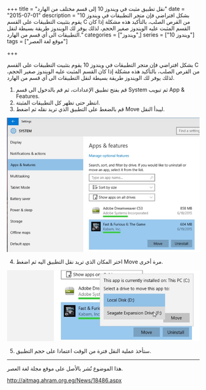 +++
title = "نقل تطبيق مثبت في ويندوز 10 إلى قسم مختلف من الهارد"
date = "2015-07-01"
description = "بشكل افتراضي فإن متجر التطبيقات في ويندوز 10 يقوم بتثبيت التطبيقات على القسم C من القرص الصلب، بالتأكيد هذه مشكلة إذا كان القسم المثبت عليه الويندوز صغير الحجم، لذلك يوفر لك الويندوز طريقة بسيطة لنقل التطبيقات الى أي قسم من الهارد."
categories = ["ويندوز",]
series = ["ويندوز 10"]
tags = ["موقع لغة العصر"]

+++

بشكل افتراضي فإن متجر التطبيقات في ويندوز 10 يقوم بتثبيت التطبيقات على القسم C من القرص الصلب، بالتأكيد هذه مشكلة إذا كان القسم المثبت عليه الويندوز صغير الحجم، لذلك يوفر لك الويندوز طريقة بسيطة لنقل التطبيقات الى أي قسم من الهارد.
1. قم بفتح تطبيق الإعدادات، ثم قم بالدخول الى قسم System ثم تبويب App & Features.
2. انتظر حتى تظهر كل التطبيقات المثبتة.
3. قم بالضغط على التطبيق الذي تريد نقله ثم اضغط Move ليبدأ النقل.

![1](images/2015-635713501045877946-587.jpg)

4. اختر المكان الذي تريد نقل التطبيق اليه ثم اضغط Move مرة أخرى.

![2](thumbnail-2015-635713501317596696-759.jpg)

5. ستأخذ عملية النقل فترة من الوقت اعتمادا على حجم التطبيق.

---
هذا الموضوع نٌشر باﻷصل على موقع مجلة لغة العصر.

http://aitmag.ahram.org.eg/News/18486.aspx
